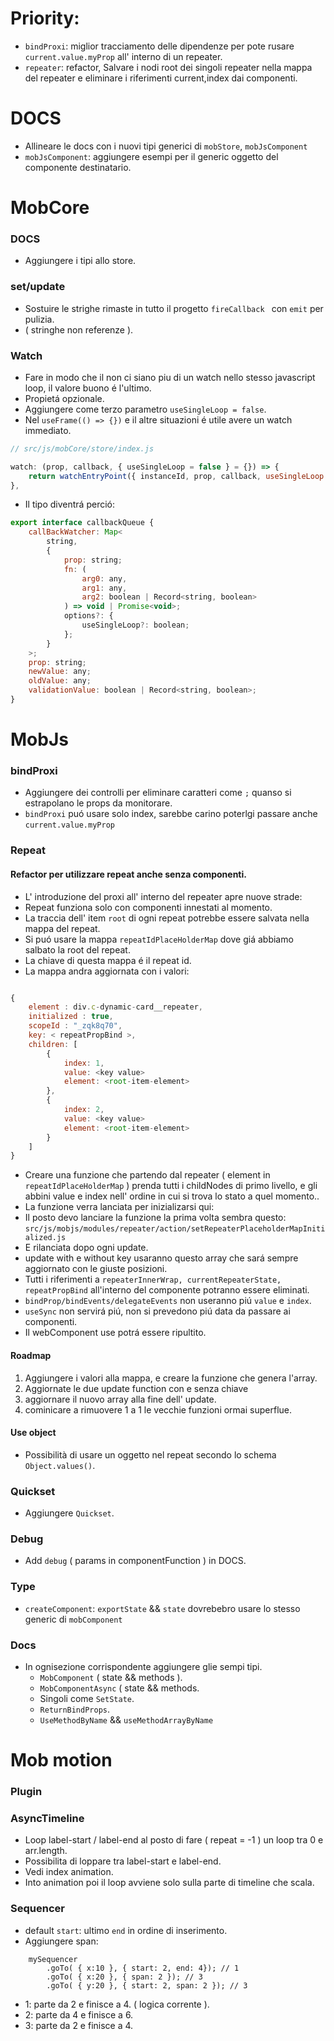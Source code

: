 # Priority:
- `bindProxi`: miglior tracciamento delle dipendenze per pote rusare `current.value.myProp` all' interno di un repeater.
- `repeater`: refactor, Salvare i nodi root dei singoli repeater nella mappa del repeater e eliminare i riferimenti current,index dai componenti.

# DOCS
- Allineare le docs con i nuovi tipi generici di `mobStore`, `mobJsComponent`
- `mobJsComponent`: aggiungere esempi per il generic <R> oggetto del componente destinatario.

# MobCore

### DOCS
- Aggiungere i tipi allo store.

### set/update
- Sostuire le strighe rimaste in tutto il progetto `fireCallback ` con `emit` per pulizia.
- ( stringhe non referenze ).

### Watch
- Fare in modo che il non ci siano piu di un watch nello stesso javascript loop, il valore buono é l'ultimo.
- Propietá opzionale.
- Aggiungere come terzo parametro `useSingleLoop = false`.
- Nel `useFrame(() => {})` e il altre situazioni é utile avere un watch immediato.

```js
// src/js/mobCore/store/index.js

watch: (prop, callback, { useSingleLoop = false } = {}) => {
    return watchEntryPoint({ instanceId, prop, callback, useSingleLoop: useSingleLoop ?? false });
},
```
- Il tipo diventrá perció:

```js
export interface callbackQueue {
    callBackWatcher: Map<
        string,
        {
            prop: string;
            fn: (
                arg0: any,
                arg1: any,
                arg2: boolean | Record<string, boolean>
            ) => void | Promise<void>;
            options?: {
                useSingleLoop?: boolean;
            };
        }
    >;
    prop: string;
    newValue: any;
    oldValue: any;
    validationValue: boolean | Record<string, boolean>;
}
```

# MobJs

### bindProxi
- Aggiungere dei controlli per eliminare caratteri come `;` quanso si estrapolano le props da monitorare.
- `bindProxi` puó usare solo index, sarebbe carino poterlgi passare anche `current.value.myProp`

### Repeat
#### Refactor per utilizzare repeat anche senza componenti.
- L' introduzione del proxi all' interno del repeater apre nuove strade:
- Repeat funziona solo con componenti innestati al momento.
- La traccia dell' item `root` di ogni repeat potrebbe essere salvata nella mappa del repeat.
- Si puó usare la mappa `repeatIdPlaceHolderMap` dove giá abbiamo salbato la root del repeat.
- La chiave di questa mappa é il repeat id.
- La mappa andra aggiornata con i valori:
```js

{
    element : div.c-dynamic-card__repeater,
    initialized : true,
    scopeId : "_zqk8q70",
    key: < repeatPropBind >,
    children: [
        {
            index: 1,
            value: <key value>
            element: <root-item-element>
        },
        {
            index: 2,
            value: <key value>
            element: <root-item-element>
        }
    ]
}
```
- Creare una funzione che partendo dal repeater ( element in `repeatIdPlaceHolderMap` ) prenda tutti i childNodes di primo livello, e gli abbini value e index nell' ordine in cui si trova lo stato a quel momento..
- La funzione verra lanciata per inizializarsi qui:
- Il posto devo lanciare la funzione la prima volta sembra questo: `src/js/mobjs/modules/repeater/action/setRepeaterPlaceholderMapInitialized.js`
- E rilanciata dopo ogni update.
- update with e without key usaranno questo array che sará sempre aggiornato con le giuste posizioni.
- Tutti i riferimenti a `repeaterInnerWrap, currentRepeaterState, repeatPropBind` all'interno del componente potranno essere eliminati.
- `bindProp/bindEvents/delegateEvents` non useranno piú `value` e `index`.
- `useSync` non servirá piú, non si prevedono piú data da passare ai componenti.
- Il webComponent use potrá essere ripultito.

#### Roadmap
1) Aggiungere i valori alla mappa, e creare la funzione che genera l'array.
2) Aggiornate le due update function con e senza chiave
3) aggiornare il nuovo array alla fine dell' update.
4) cominicare a rimuovere 1 a 1 le vecchie funzioni ormai superflue.


#### Use object
- Possibilità di usare un oggetto nel repeat secondo lo schema `Object.values()`.

### Quickset
- Aggiungere `Quickset`.

### Debug
- Add `debug` ( params in componentFunction ) in DOCS.

### Type
- `createComponent`: `exportState` && `state` dovrebebro usare lo stesso generic<T> di `mobComponent`

### Docs
- In ognisezione corrispondente aggiungere glie sempi tipi.
    - `MobComponent` ( state && methods ).
    - `MobComponentAsync` ( state && methods.
    - Singoli come `SetState`.
    - `ReturnBindProps`.
    - `UseMethodByName` && `useMethodArrayByName`


# Mob motion

### Plugin

### AsyncTimeline
- Loop label-start / label-end al posto di fare ( repeat = -1 ) un loop tra 0 e arr.length.
- Possibilita di loppare tra label-start e label-end.
- Vedi index animation.
- Into animation poi il loop avviene solo sulla parte di timeline che scala.

### Sequencer
- default `start`: ultimo `end` in ordine di inserimento.
- Aggiungere span:<br/>

```
    mySequencer
        .goTo( { x:10 }, { start: 2, end: 4}); // 1
        .goTo( { x:20 }, { span: 2 }); // 3
        .goTo( { y:20 }, { start: 2, span: 2 }); // 3
```
- 1: parte da 2 e finisce a 4. ( logica corrente ).
- 2: parte da 4 e finisce a 6.
- 3: parte da 2 e finisce a 4.
